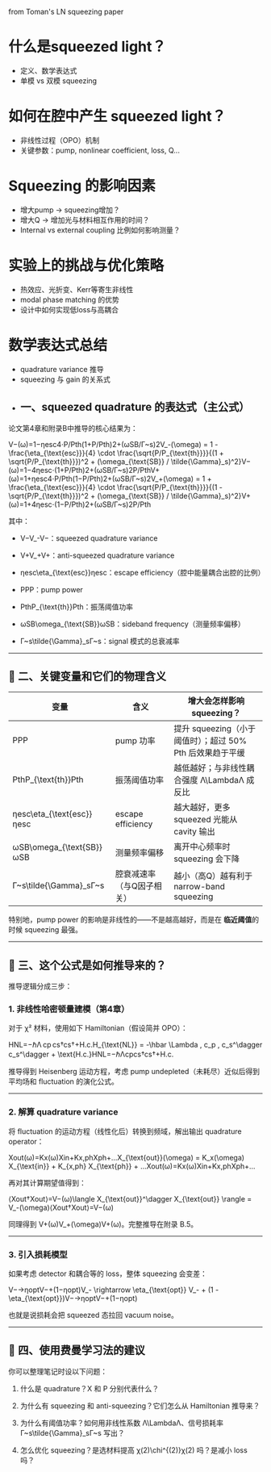 from Toman's LN squeezing paper

# 什么是squeezed light？
- 定义、数学表达式
- 单模 vs 双模 squeezing

# 如何在腔中产生 squeezed light？
- 非线性过程（OPO）机制
- 关键参数：pump, nonlinear coefficient, loss, Q...

# Squeezing 的影响因素
- 增大pump → squeezing增加？
- 增大Q → 增加光与材料相互作用的时间？
- Internal vs external coupling 比例如何影响测量？

# 实验上的挑战与优化策略
- 热效应、光折变、Kerr等寄生非线性
- modal phase matching 的优势
- 设计中如何实现低loss与高耦合

# 数学表达式总结
- quadrature variance 推导
- squeezing 与 gain 的关系式
- ## 一、squeezed quadrature 的表达式（主公式）

论文第4章和附录B中推导的核心结果为：

V−(ω)=1−ηesc4⋅P/Pth(1+P/Pth)2+(ωSB/Γ~s)2V_-(\omega) = 1 - \frac{\eta_{\text{esc}}}{4} \cdot \frac{\sqrt{P/P_{\text{th}}}}{(1 + \sqrt{P/P_{\text{th}}})^2 + (\omega_{\text{SB}} / \tilde{\Gamma}_s)^2}V−​(ω)=1−4ηesc​​⋅(1+P/Pth​​)2+(ωSB​/Γ~s​)2P/Pth​​​ V+(ω)=1+ηesc4⋅P/Pth(1−P/Pth)2+(ωSB/Γ~s)2V_+(\omega) = 1 + \frac{\eta_{\text{esc}}}{4} \cdot \frac{\sqrt{P/P_{\text{th}}}}{(1 - \sqrt{P/P_{\text{th}}})^2 + (\omega_{\text{SB}} / \tilde{\Gamma}_s)^2}V+​(ω)=1+4ηesc​​⋅(1−P/Pth​​)2+(ωSB​/Γ~s​)2P/Pth​​​

其中：

- V−V_-V−​：squeezed quadrature variance
    
- V+V_+V+​：anti-squeezed quadrature variance
    
- ηesc\eta_{\text{esc}}ηesc​：escape efficiency（腔中能量耦合出腔的比例）
    
- PPP：pump power
    
- PthP_{\text{th}}Pth​：振荡阈值功率
    
- ωSB\omega_{\text{SB}}ωSB​：sideband frequency（测量频率偏移）
    
- Γ~s\tilde{\Gamma}_sΓ~s​：signal 模式的总衰减率
    

---

## 🧩 二、关键变量和它们的物理含义

|变量|含义|增大会怎样影响 squeezing？|
|---|---|---|
|PPP|pump 功率|提升 squeezing（小于阈值时）；超过 50% Pth 后效果趋于平缓|
|PthP_{\text{th}}Pth​|振荡阈值功率|越低越好；与非线性耦合强度 Λ\LambdaΛ 成反比|
|ηesc\eta_{\text{esc}}ηesc​|escape efficiency|越大越好，更多 squeezed 光能从 cavity 输出|
|ωSB\omega_{\text{SB}}ωSB​|测量频率偏移|离开中心频率时 squeezing 会下降|
|Γ~s\tilde{\Gamma}_sΓ~s​|腔衰减速率（与Q因子相关）|越小（高Q）越有利于 narrow-band squeezing|

特别地，pump power 的影响是非线性的——不是越高越好，而是在 **临近阈值**的时候 squeezing 最强。

---

## 🔁 三、这个公式是如何推导来的？

推导逻辑分成三步：

### 1. **非线性哈密顿量建模**（第4章）

对于 χ² 材料，使用如下 Hamiltonian（假设简并 OPO）：

HNL=−ℏΛ cp cs†cs†+H.c.H_{\text{NL}} = -\hbar \Lambda \, c_p \, c_s^\dagger c_s^\dagger + \text{H.c.}HNL​=−ℏΛcp​cs†​cs†​+H.c.

推导得到 Heisenberg 运动方程，考虑 pump undepleted（未耗尽）近似后得到平均场和 fluctuation 的演化公式。

---

### 2. **解算 quadrature variance**

将 fluctuation 的运动方程（线性化后）转换到频域，解出输出 quadrature operator：

Xout(ω)=Kx(ω)Xin+Kx,phXph+...X_{\text{out}}(\omega) = K_x(\omega) X_{\text{in}} + K_{x,ph} X_{\text{ph}} + ...Xout​(ω)=Kx​(ω)Xin​+Kx,ph​Xph​+...

再对其计算期望值得到：

⟨Xout†Xout⟩=V−(ω)\langle X_{\text{out}}^\dagger X_{\text{out}} \rangle = V_-(\omega)⟨Xout†​Xout​⟩=V−​(ω)

同理得到 V+(ω)V_+(\omega)V+​(ω)。完整推导在附录 B.5。

---

### 3. **引入损耗模型**

如果考虑 detector 和耦合等的 loss，整体 squeezing 会变差：

V−→ηoptV−+(1−ηopt)V_- \rightarrow \eta_{\text{opt}} V_- + (1 - \eta_{\text{opt}})V−​→ηopt​V−​+(1−ηopt​)

也就是说损耗会把 squeezed 态拉回 vacuum noise。

---

## 🧠 四、使用费曼学习法的建议

你可以整理笔记时设以下问题：

1. 什么是 quadrature？X 和 P 分别代表什么？
    
2. 为什么有 squeezing 和 anti-squeezing？它们怎么从 Hamiltonian 推导来？
    
3. 为什么有阈值功率？如何用非线性系数 Λ\LambdaΛ、信号损耗率 Γ~s\tilde{\Gamma}_sΓ~s​ 写出？
    
4. 怎么优化 squeezing？是选材料提高 χ(2)\chi^{(2)}χ(2) 吗？是减小 loss 吗？
